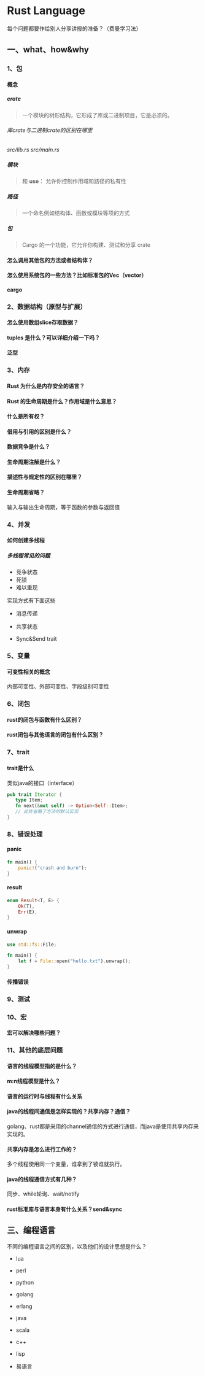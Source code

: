 # Rust Language

每个问题都要作给别人分享讲授的准备？（费曼学习法）

## 一、what、how&why

###   1、包



#### 概念

##### crate

> 一个模块的树形结构，它形成了库或二进制项目，它是必须的。

###### 库crate与二进制crate的区别在哪里

*src/lib.rs* *src/main.rs* 

##### 模块

> 和 **use**： 允许你控制作用域和路径的私有性

##### 路径

> 一个命名例如结构体、函数或模块等项的方式

##### 包

> Cargo 的一个功能，它允许你构建、测试和分享 crate



#### 怎么调用其他包的方法或者结构体？

#### 怎么使用系统包的一些方法？比如标准包的Vec（vector）

####  cargo



### 2、数据结构（原型与扩展）  

#### 怎么使用数组slice存取数据？

#### tuples 是什么？可以详细介绍一下吗？

#### 泛型

### 3、内存

#### Rust 为什么是内存安全的语言？

#### Rust 的生命周期是什么？作用域是什么意思？

#### 什么是所有权？

#### 借用与引用的区别是什么？

#### 数据竞争是什么？

#### 生命周期注解是什么？

####  描述性与规定性的区别在哪里？

#### 生命周期省略？

输入与输出生命周期，等于函数的参数与返回值

### 4、并发

#### 如何创建多线程

##### 多线程常见的问题

* 竞争状态
* 死锁
* 难以重现

实现方式有下面这些

* 消息传递

* 共享状态

* Sync&Send trait

### 5、变量

#### 可变性相关的概念

内部可变性、外部可变性、字段级别可变性

### 6、闭包

#### rust的闭包与函数有什么区别？

#### rust闭包与其他语言的闭包有什么区别？

### 7、trait

#### trait是什么

 类似java的接口（interface）

 ```rust
pub trait Iterator {
    type Item;
    fn next(&mut self) -> Option<Self::Item>;
    // 此处省略了方法的默认实现
}
 ```



### 8、错误处理

#### panic

```rust
fn main() {
    panic!("crash and burn");
}
```

#### result

```rust
enum Result<T, E> {
    Ok(T),
    Err(E),
}
```

#### unwrap

```rust
use std::fs::File;

fn main() {
    let f = File::open("hello.txt").unwrap();
}
```

####  传播错误



### 9、测试

### 10、宏

#### 宏可以解决哪些问题？



### 11、其他的底层问题

#### 语言的线程模型指的是什么？

#### m:n线程模型是什么？

#### 语言的运行时与线程有什么关系

#### java的线程间通信是怎样实现的？共享内存？通信？

golang、rust都是采用的channel通信的方式进行通信，而java是使用共享内存来实现的。

#### 共享内存是怎么进行工作的？

多个线程使用同一个变量，谁拿到了锁谁就执行。

#### java的线程通信方式有几种？

同步、while轮询、wait/notify

#### rust标准库与语言本身有什么关系？send&sync




## 三、编程语言

不同的编程语言之间的区别，以及他们的设计思想是什么？

* lua

* perl

* python

* golang

* erlang

* java

* scala

* c++

* lisp

* 易语言

  

  